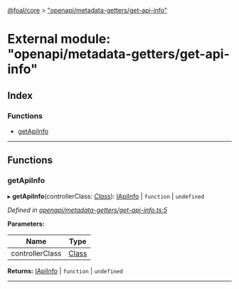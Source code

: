[@foal/core](../README.md) > ["openapi/metadata-getters/get-api-info"](../modules/_openapi_metadata_getters_get_api_info_.md)

# External module: "openapi/metadata-getters/get-api-info"

## Index

### Functions

* [getApiInfo](_openapi_metadata_getters_get_api_info_.md#getapiinfo)

---

## Functions

<a id="getapiinfo"></a>

###  getApiInfo

▸ **getApiInfo**(controllerClass: *[Class](_core_class_interface_.md#class)*): [IApiInfo](../interfaces/_openapi_interfaces_.iapiinfo.md) \| `function` \| `undefined`

*Defined in [openapi/metadata-getters/get-api-info.ts:5](https://github.com/FoalTS/foal/blob/07f00115/packages/core/src/openapi/metadata-getters/get-api-info.ts#L5)*

**Parameters:**

| Name | Type |
| ------ | ------ |
| controllerClass | [Class](_core_class_interface_.md#class) |

**Returns:** [IApiInfo](../interfaces/_openapi_interfaces_.iapiinfo.md) \| `function` \| `undefined`

___

